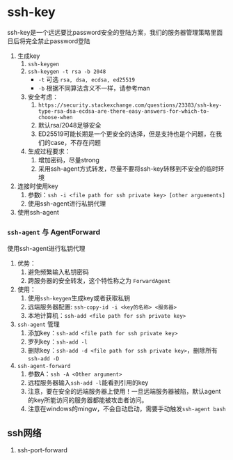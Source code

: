 # ssh-key

ssh-key是一个远远要比password安全的登陆方案，我们的服务器管理策略里面日后将完全禁止password登陆

1. 生成key
    1. `ssh-keygen`
    2. `ssh-keygen -t rsa -b 2048`
        * `-t` 可选 `rsa, dsa, ecdsa, ed25519`
        * `-b` 根据不同算法含义不一样，请参考man
    3. 安全考虑：
        1. `https://security.stackexchange.com/questions/23383/ssh-key-type-rsa-dsa-ecdsa-are-there-easy-answers-for-which-to-choose-when`
        2. 默认rsa/2048足够安全
        3. ED25519可能长期是一个更安全的选择，但是支持也是个问题，在我们的case，不存在问题
    4. 生成过程要求：
        1. 增加密码，尽量strong
        2. 采用ssh-agent方式转发，尽量不要将ssh-key转移到不安全的临时环境
2. 连接时使用key
    1. 参数i：`ssh -i <file path for ssh private key> [other arguements]`
    2. 使用ssh-agent进行私钥代理
3. 使用ssh-agent

### `ssh-agent` 与 AgentForward

使用ssh-agent进行私钥代理

1. 优势：
    1. 避免频繁输入私钥密码
    2. 跨服务器的安全转发，这个特性称之为 `ForwardAgent`
2. 使用：
    1. 使用`ssh-keygen`生成key或者获取私钥
    2. 远端服务器配置: `ssh-copy-id -i <key的名称> <服务器>`
    3. 本地计算机：`ssh-add <file path for ssh private key>`
3. `ssh-agent` 管理
    1. 添加key：`ssh-add <file path for ssh private key>`
    2. 罗列key：`ssh-add -l`
    3. 删除key：`ssh-add -d <file path for ssh private key>`，删除所有 `ssh-add -D`
4. `ssh-agent-forward`
    1. 参数A：`ssh -A <Other argument>`
    2. 远程服务器输入`ssh-add -l`能看到引用的key
    3. 注意，要在安全的远端服务器上使用！一旦远端服务器被陷，默认agent的key所能访问的服务器都能被攻击者访问。
    4. 注意在windows的mingw，不会自动启动，需要手动触发`ssh-agent bash`



## ssh网络

1. ssh-port-forward
